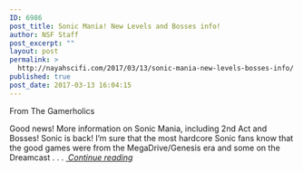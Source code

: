 ```yaml
---
ID: 6986
post_title: Sonic Mania! New Levels and Bosses info!
author: NSF Staff
post_excerpt: ""
layout: post
permalink: >
  http://nayahscifi.com/2017/03/13/sonic-mania-new-levels-bosses-info/
published: true
post_date: 2017-03-13 16:04:15
---
```

From The Gamerholics

Good news! More information on Sonic Mania, including 2nd Act and Bosses! Sonic is back! I’m sure that the most hardcore Sonic fans know that the good games were from the MegaDrive/Genesis era and some on the Dreamcast . . . <a href="https://thegamerholics.com/category/gaming-news/"><em> Continue reading</em></a>